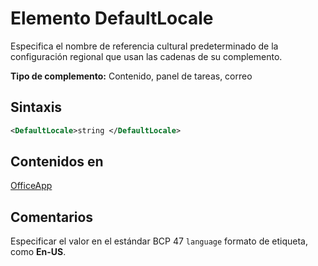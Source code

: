 # <a name="defaultlocale-element"></a>Elemento DefaultLocale

Especifica el nombre de referencia cultural predeterminado de la configuración regional que usan las cadenas de su complemento.

**Tipo de complemento:** Contenido, panel de tareas, correo

## <a name="syntax"></a>Sintaxis

```XML
<DefaultLocale>string </DefaultLocale>
```

## <a name="contained-in"></a>Contenidos en

[OfficeApp](officeapp.md)

## <a name="remarks"></a>Comentarios

Especificar el valor en el estándar BCP 47 `language` formato de etiqueta, como **En-US**.



